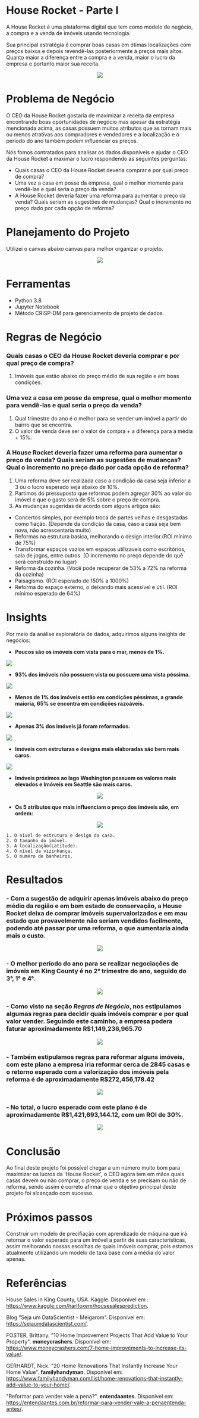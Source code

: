 # House Rocket - Parte I
A House Rocket é uma plataforma digital que tem como modelo de negócio, a compra e a venda de imóveis usando tecnologia.

Sua principal estratégia é comprar boas casas em ótimas localizações com preços baixos e depois revendê-las posteriormente à preços mais altos. Quanto maior a diferença entre a compra e a venda, maior o lucro da empresa e portanto maior sua receita.
<p align="center">
  <img src="https://www.shopise.com/wp-content/uploads/ngg_featured/Tips-to-sell-your-property-fast-and-easy.jpg">
</p>


# Problema de Negócio
O CEO da House Rocket gostaria de maximizar a receita da empresa encontrando boas oportunidades de negócio mas apesar da estratégia mencionada acima, as casas possuem muitos atributos que as tornam mais ou menos atrativas aos compradores e vendedores e a localização e o período do ano também podem influenciar os preços.

Nós fomos contratados para analisar os dados disponíveis e ajudar o CEO da House Rocket a maximar o lucro respondendo as seguintes perguntas:

- Quais casas o CEO da House Rocket deveria comprar e por qual preço de compra?
- Uma vez a casa em posse da empresa, qual o melhor momento para vendê-las e qual seria o preço da venda?
- A House Rocket deveria fazer uma reforma para aumentar o preço da venda? Quais seriam as sugestões de mudanças? Qual o incremento no preço dado por cada opção de reforma?


# Planejamento do Projeto
Utilizei o canvas abaixo canvas para melhor organizar o projeto.

<p align="center">
  <img src="https://github.com/leorviana/imoveis_house_rocket/blob/main/canvas_ds.png">
</p>

# Ferramentas
 - Python 3.8
 - Jupyter Notebook
 - Método CRISP-DM para gerenciamento de projeto de dados.

# Regras de Negócio

### Quais casas o CEO da House Rocket deveria comprar e por qual preço de compra?
1. Imóveis que estão abaixo do preço médio de sua região e em boas condições.


### Uma vez a casa em posse da empresa, qual o melhor momento para vendê-las e qual seria o preço da venda?
1. Qual trimestre do ano é o melhor para se vender um imóvel a partir do bairro que se encontra.
2. O valor de venda deve ser o valor de compra + a diferença para a média + 15%.


### A House Rocket deveria fazer uma reforma para aumentar o preço da venda? Quais seriam as sugestões de mudanças? Qual o incremento no preço dado por cada opção de reforma?
1. Uma reforma deve ser realizada caso a condição da casa seja inferior a 3 ou o lucro esperado seja abaixo de 10%.
2. Partimos do pressuposto que reformas podem agregar 30% ao valor do imóvel e que o gasto será de 5% sobre o preço de compra.
3. As mudanças sugeridas de acordo com alguns artigos são:
- Concertos simples, por exemplo troca de partes velhas e desgastadas como fiação. (Depende da condição da casa, caso a casa seja bem nova, não acrescentaria muito)
- Reformas na estrutura basica, melhorando o design interior.(ROI mínimo de 75%)
- Transformar espaços vazios em espaços utilizaveis como escritórios, sala de jogos, entre outros. (O incremento no preço depende do quê será construído no lugar)
- Reforma da cozinha. (Você pode recuperar de 53% a 72% na reforma da cozinha)
- Paisagismo. (ROI esperado de 150% a 1000%)
- Reforma do espaço externo, o deixando mais acessível e útil. (ROI mínimo esperado de 64%)


# Insights
Por meio da análise exploratória de dados, adquirimos alguns insights de negócios:

- **Poucos são os imóveis com vista para o mar, menos de 1%.**
<p align="left">
  <img src="https://github.com/leorviana/imoveis_house_rocket/blob/main/images/hist_waterfront.png">
</p>



- **93% dos imóveis não possuem vista ou possuem uma vista péssima.**
<p align="left">
  <img src="https://github.com/leorviana/imoveis_house_rocket/blob/main/images/hist_view.png">
</p>



- **Menos de 1% dos imóveis estão em condições péssimas, a grande maioria, 65% se encontra em condições razoáveis.**
<p align="left">
  <img src="https://github.com/leorviana/imoveis_house_rocket/blob/main/images/hist_condicao.png">
</p>



- **Apenas 3% dos imóveis já foram reformados.**
<p align="left">
  <img src="https://github.com/leorviana/imoveis_house_rocket/blob/main/images/hist_ja_reformado.png">
</p>



- **Imóveis com estruturas e designs mais elaboradas são bem mais caros.**
<p align="left">
  <img src="https://github.com/leorviana/imoveis_house_rocket/blob/main/images/grade.png">
</p>



- **Imóveis próximos ao lago Washington possuem os valores mais elevados e Imóveis em Seattle são mais caros.**
<p align="center">
  <img src="https://github.com/leorviana/imoveis_house_rocket/blob/main/images/mapa_kc.png">
</p>



- **Os 5 atributos que mais influenciam o preço dos imóveis são, em ordem:**
<p align="center">
  <img src="https://github.com/leorviana/imoveis_house_rocket/blob/main/images/correlacao.png">
</p>

    1. O nível de estrutura e design da casa.
    2. O tamanho do imóvel.
    3. A localização(Latitude).
    4. O nível da vizinhança.
    5. O numéro de banheiros.



# Resultados

### - Com a sugestão de adquirir apenas imóveis abaixo do preço médio da região e em bom estado de conservação, a House Rocket deixa de comprar imóveis supervalorizados e em mau estado que provavelmente não seriam vendidos facilmente, podendo até passar por uma reforma, o que aumentaria ainda mais o custo.
<p align="center">
  <img src="https://github.com/leorviana/imoveis_house_rocket/blob/main/images/df_1.png">
</p>


### - O melhor período do ano para se realizar negociações de imóveis em King County é no 2° trimestre do ano, seguido do 3°, 1° e 4°.
<p align="center">
  <img src="https://github.com/leorviana/imoveis_house_rocket/blob/main/images/melhor_epoca.png">
</p>


### - Como visto na seção *Regras de Negócio*, nos estipulamos algumas regras para decidir quais imóveis comprar e por qual valor vender. Seguindo este caminho, a empresa podera faturar aproximadamente R$1,149,236,965.70
<p align="center">
  <img src="https://github.com/leorviana/imoveis_house_rocket/blob/main/images/df_2.png">
</p>


### - Também estipulamos regras para reformar alguns imóveis, com este plano a empresa iria reformar cerca de 2845 casas e o retorno esperado com a valorização dos imóveis pela reforma é de aproximadamente R$272,456,178.42
<p align="center">
  <img src="https://github.com/leorviana/imoveis_house_rocket/blob/main/images/df_ref.png">
</p>


### - No total, o lucro esperado com este plano é de aproximadamente R$1,421,693,144.12, com um ROI de 30%.
<p align="center">
  <img src="https://github.com/leorviana/imoveis_house_rocket/blob/main/images/retorno_esperado.png">
</p>


# Conclusão
Ao final deste projeto foi possível chegar a um número muito bom para maximizar os lucros da 'House Rocket', o CEO agora tem em mãos quais casas devem ou não comprar, o preço de venda e se precisam ou não de reforma, sendo assim é correto afirmar que o objetivo principal deste projeto foi alcançado com sucesso.


# Próximos passos
Construir um modelo de precifiação com aprendizado de máquina que irá retornar o valor esperado para um imóvel a partir de suas características, assim melhorando nossas escolhas de quais imóveis comprar, pois estamos atualmente utilizando um modelo de taxa base com a média do valor apenas.


# Referências
House Sales in King County, USA. Kaggle. Disponível em : <https://www.kaggle.com/harlfoxem/housesalesprediction>.

Blog “Seja um DataScientist - Meigarom”. Disponível em: <https://sejaumdatascientist.com/>.

FOSTER, Brittany. "10 Home Improvement Projects That Add Value to Your Property". **moneycrashers**. Disponível em: <https://www.moneycrashers.com/7-home-improvements-to-increase-its-value/>.

GERHARDT, Nick. "20 Home Renovations That Instantly Increase Your Home Value". **familyhandyman**. Disponível em: <https://www.familyhandyman.com/list/home-renovations-that-instantly-add-value-to-your-home/>.

"Reformar para vender vale a pena?". **entendaantes**. Disponível em: <https://entendaantes.com.br/reformar-para-vender-vale-a-penaentenda-antes/>.
